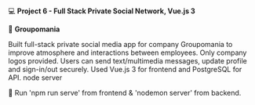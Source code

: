 :computer: **Project 6 - Full Stack Private Social Network, Vue.js 3**

:speech_balloon: **Groupomania**

Built full-stack private social media app for company Groupomania to improve atmosphere and interactions between employees. Only company logos provided. Users can send text/multimedia messages, update profile and sign-in/out securely. Used Vue.js 3 for frontend and PostgreSQL for API. node server

:link: Run 'npm run serve' from frontend & 'nodemon server' from backend.
